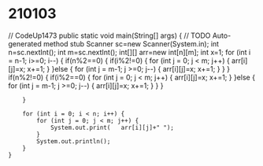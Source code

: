 # 210103
// CodeUp1473 
  public static void main(String[] args) {
		// TODO Auto-generated method stub
		Scanner sc=new Scanner(System.in);
		int n=sc.nextInt();
		int m=sc.nextInt();
		int[][] arr=new int[n][m];
		int x=1;
		for (int i = n-1; i>=0; i--) {
			if(n%2==0) {
				if(i%2!=0) {
					for (int j = 0; j < m; j++) {
						arr[i][j]=x;
						x+=1;
					}
				}else {
					for (int j = m-1; j >=0; j--) {
						arr[i][j]=x;
						x+=1;
					}
				}
			}
			if(n%2!=0) {
				if(i%2==0) {
					for (int j = 0; j < m; j++) {
						arr[i][j]=x;
						x+=1;
					}
				}else {
					for (int j = m-1; j >=0; j--) {
						arr[i][j]=x;
						x+=1;
					}
				}
			}
			
		}
		
		for (int i = 0; i < n; i++) {
			for (int j = 0; j < m; j++) {
				System.out.print(	arr[i][j]+" ");
			}
			System.out.println();
		}
	}
